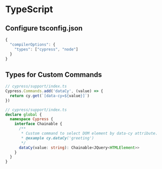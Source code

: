 # TypeScript

## Configure tsconfig.json

```ts
{
  "compilerOptions": {
    "types": ["cypress", "node"]
  }
}
```

## Types for Custom Commands

```ts
// cypress/support/index.ts
Cypress.Commands.add('dataCy', (value) => {
  return cy.get(`[data-cy=${value}]`)
})
```

```ts
// cypress/support/index.ts
declare global {
  namespace Cypress {
    interface Chainable {
      /**
       * Custom command to select DOM element by data-cy attribute.
       * @example cy.dataCy('greeting')
       */
      dataCy(value: string): Chainable<JQuery<HTMLElement>>
    }
  }
}
```


